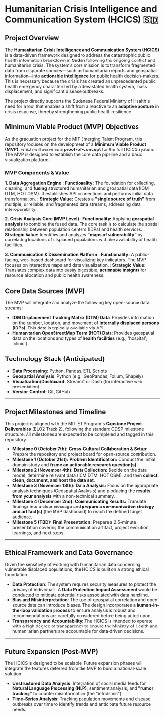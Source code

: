 # Humanitarian Crisis Intelligence and Communication System (HCICS) 🇸🇩

## Project Overview

The **Humanitarian Crisis Intelligence and Communication System (HCICS)** is a
data-driven framework designed to address the catastrophic public health
information breakdown in **Sudan** following the ongoing conflict and
humanitarian crisis. The system’s core mission is to transform fragmented data
from disparate sources—such as humanitarian reports and geospatial
information—into **actionable intelligence** for public health
decision-makers. This is necessary because the crisis has created an
unprecedented public health emergency characterized by a devastated health
system, mass displacement, and significant disease outbreaks.

The project directly supports the Sudanese Federal Ministry of Health's need for
a tool that enables a shift from a reactive to an **adaptive posture** in
crisis response, thereby strengthening public health resilience.

## Minimum Viable Product (MVP) Objectives

As the graduation project for the MIT Emerging Talent Program, this repository
focuses on the development of a **Minimum Viable Product (MVP)**, which will
serve as a **proof-of-concept** for the full HCICS system. The MVP is designed
to establish the core data pipeline and a basic visualization platform.

### MVP Components & Value

**1. Data Aggregation Engine**
:   **Functionality:** The foundation for collecting, cleaning, and **fusing**
    structured humanitarian and geospatial data (IOM DTM, HOT OSM). It
    establishes API connections and performs initial data transformation.
:   **Strategic Value:** Creates a **"single source of truth"** from multiple,
    unreliable, and fragmented data streams, addressing data interoperability.

**2. Crisis Analysis Core (MVP Level)**
:   **Functionality:** Applying **geospatial analysis** to combine the fused
    data. The core task is to calculate the spatial relationship between
    population centers (IDPs) and health services.
:   **Strategic Value:** Identifies and analyzes **"maps of vulnerability"** by
    correlating locations of displaced populations with the availability of
    health facilities.

**3. Communication & Dissemination Platform**
:   **Functionality:** A public-facing, web-based dashboard for visualizing key
    indicators. The MVP focuses on interactive maps and data visualization.
:   **Strategic Value:** Translates complex data into easily digestible,
    **actionable insights** for resource allocation and public health awareness.

## Core Data Sources (MVP)

The MVP will integrate and analyze the following key open-source data streams:

* **IOM Displacement Tracking Matrix (DTM) Data**: Provides information on the
    number, location, and movement of **internally displaced persons (IDPs)**.
    This data is typically available via API.
* **Humanitarian OpenStreetMap Team (HOT) Data**: Provides geospatial data on
    the locations and types of **health facilities** (e.g., 'hospital',
    'clinic').

## Technology Stack (Anticipated)

* **Data Processing:** Python, Pandas, ETL Scripts
* **Geospatial Analysis:** Python (e.g., GeoPandas, Folium, Shapely)
* **Visualization/Dashboard:** Streamlit or Dash (for interactive web
    presentation)
* **Version Control:** Git, GitHub

---

## Project Milestones and Timeline

This project is aligned with the MIT ET Program's **Capstone Project
Deliverables** (ELO2 Track 2), following the standard CDSP milestone structure.
All milestones are expected to be completed and tagged in this repository.

* **Milestone 0 (October 7th):** **Cross-Cultural Collaboration & Setup:**
    Prepare the repository and project board for open-source contribution.
* **Milestone 1 (October 21st):** **Problem Identification:** Conduct the
    initial domain study and **frame an actionable research question(s)**.
* **Milestone 2 (November 4th):** **Data Collection:** Decide on the data model,
    determine relevant data (IOM DTM, HOT OSM), and then **collect, clean,
    document, and host the data set**.
* **Milestone 3 (November 18th):** **Data Analysis:** Focus on the appropriate
    analysis techniques (Geospatial Analysis) and producing the **results from
    your analysis** with a non-technical summary.
* **Milestone 4 (December 2nd):** **Communicating Results:** Translate findings
    into a clear message and **prepare a communication strategy and
    artifact(s)** (the MVP dashboard) to reach the defined target audience.
* **Milestone 5 (TBD):** **Final Presentation:** Prepare a 2.5-minute
    presentation covering the communication artifact, project evolution,
    learnings, and next steps.

---

## Ethical Framework and Data Governance

Given the sensitivity of working with humanitarian data concerning vulnerable
displaced populations, the HCICS is built on a strong ethical foundation.

* **Data Protection**: The system requires security measures to protect the
    privacy of individuals. A **Data Protection Impact Assessment** would be
    conducted to mitigate potential risks associated with data handling.
* **Bias and Misinterpretation**: The use of geospatial correlation and
    open-source data can introduce biases. The design incorporates a
    **human-in-the-loop validation process** to ensure analysis is robust and
    recommendations are carefully considered before being acted upon.
* **Transparency and Accountability**: The HCICS is intended to operate with a
    high degree of transparency to ensure the Ministry of Health and
    humanitarian partners are accountable for data-driven decisions.

---

## Future Expansion (Post-MVP)

The HCICS is designed to be scalable. Future expansion phases will integrate the
features deferred from the MVP to build a national-scale solution:

* **Unstructured Data Analysis**: Integration of social media feeds for
    **Natural Language Processing (NLP)**, sentiment analysis, and
    **"rumor tracking"** to counter misinformation (the "infodemic").
* **Time-Series Analysis**: Tracking population movements and disease outbreaks
    over time to identify trends and anticipate future resource needs.
